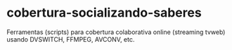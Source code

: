 # cobertura-socializando-saberes
Ferramentas (scripts) para cobertura colaborativa online (streaming tvweb) usando DVSWITCH, FFMPEG, AVCONV, etc.
